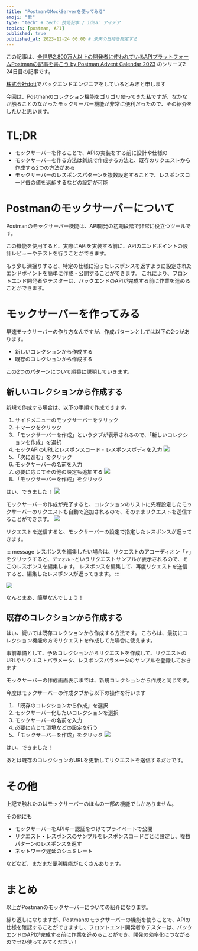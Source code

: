 ```yaml
---
title: "PostmanのMockServerを使ってみる"
emoji: "🏗️"
type: "tech" # tech: 技術記事 / idea: アイデア
topics: [postman, API]
published: true
published_at: 2023-12-24 00:00 # 未来の日時を指定する
---
```


この記事は、[全世界2,800万人以上の開発者に使われているAPIプラットフォームPostmanの記事を書こう by Postman Advent Calendar 2023](https://qiita.com/advent-calendar/2023/postman) のシリーズ2 24日目の記事です。

[株式会社dott](https://thedott.io/)でバックエンドエンジニアをしているとみぎと申します

今回は、Postmanのコレクション機能をゴリゴリ使ってきた私ですが、なかなか触ることのなかったモックサーバー機能が非常に便利だったので、その紹介をしたいと思います。

# TL;DR

* モックサーバーを作ることで、APIの実装をする前に設計や仕様の
* モックサーバーを作る方法は新規で作成する方法と、既存のリクエストから作成する2つの方法がある
* モックサーバーのレスポンスパターンを複数設定することで、レスポンスコード毎の値を返却するなどの設定が可能


# Postmanのモックサーバーについて

Postmanのモックサーバー機能は、API開発の初期段階で非常に役立つツールです。

この機能を使用すると、実際にAPIを実装する前に、APIのエンドポイントの設計レビューやテストを行うことができます。

もう少し深掘りすると、特定の仕様に沿ったレスポンスを返すように設定されたエンドポイントを簡単に作成・公開することができます。
これにより、フロントエンド開発者やテスターは、バックエンドのAPIが完成する前に作業を進めることができます。

# モックサーバーを作ってみる

早速モックサーバーの作り方なんですが、作成パターンとしては以下の2つがあります。

* 新しいコレクションから作成する
* 既存のコレクションから作成する

この2つのパターンについて順番に説明していきます。


## 新しいコレクションから作成する

新規で作成する場合は、以下の手順で作成できます。

1. サイドメニューのモックサーバーをクリック
2. ＋マークをクリック
3. 「モックサーバーを作成」というタブが表示されるので、「新しいコレクションを作成」を選択
4. モックAPIのURLとレスポンスコード・レスポンスボディを入力
    ![](https://storage.googleapis.com/zenn-user-upload/b14a065824f3-20231223.gif)
5. 「次に進む」をクリック
6. モックサーバーの名前を入力
7. 必要に応じてその他の設定も追加する
![](https://storage.googleapis.com/zenn-user-upload/9fe5e045a017-20231223.png)
1. 「モックサーバーを作成」をクリック

はい、できました！
![](https://storage.googleapis.com/zenn-user-upload/ae96d7ae52d9-20231223.png)

モックサーバーの作成が完了すると、コレクションのリストに先程設定したモックサーバーのリクエストも自動で追加されるので、そのままリクエストを送信することができます。
![](https://storage.googleapis.com/zenn-user-upload/b78a42e6125f-20231223.png)


リクエストを送信すると、モックサーバーの設定で指定したレスポンスが返ってきます。

::: message
レスポンスを編集したい場合は、リクエストのアコーディオン「>」をクリックすると、`デフォルト`というリクエストサンプルが表示されるので、そこのレスポンスを編集します。
レスポンスを編集して、再度リクエストを送信すると、編集したレスポンスが返ってきます。
:::

![](https://storage.googleapis.com/zenn-user-upload/1feaeb342eee-20231223.gif)

なんとまあ、簡単なんでしょう！


## 既存のコレクションから作成する

はい、続いては既存コレクションから作成する方法です。
こちらは、最初にコレクション機能の方でリクエストを作成してた場合に使えます。


事前準備として、予めコレクションからリクエストを作成して、リクエストのURLやリクエストパラメータ、レスポンスパラメータのサンプルを登録しておきます


モックサーバーの作成画面表示までは、新規コレクションから作成と同じです。

今度はモックサーバーの作成タブから以下の操作を行います

1. 「既存のコレクションから作成」を選択
2. モックサーバー化したいコレクションを選択
3. モックサーバーの名前を入力
4. 必要に応じて環境などの設定を行う
5. 「モックサーバーを作成」をクリック
   ![](https://storage.googleapis.com/zenn-user-upload/188749af6009-20231223.gif)

はい、できました！

あとは既存のコレクションのURLを更新してリクエストを送信するだけです。


# その他
上記で触れたのはモックサーバーのほんの一部の機能でしかありません。

その他にも

* モックサーバーをAPIキー認証をつけてプライベートで公開
* リクエスト・レスポンスのサンプルをレスポンスコードごとに設定し、複数パターンのレスポンスを返す
* ネットワーク遅延のシュミレート

などなど、まだまだ便利機能がたくさんあります。

# まとめ

以上がPostmanのモックサーバーについての紹介になります。

繰り返しになりますが、Postmanのモックサーバーの機能を使うことで、APIの仕様を確認することができますし、フロントエンド開発者やテスターは、バックエンドのAPIが完成する前に作業を進めることができ、開発の効率化につながるのでぜひ使ってみてください！